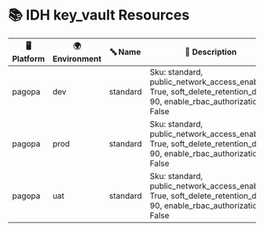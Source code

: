 # 📚 IDH key_vault Resources

| 🖥️ Platform | 🌍 Environment | 🔤 Name | 📝 Description |
|-------------|---------------|---------|----------------|
| pagopa | dev |  standard | Sku: standard, public_network_access_enabled: True, soft_delete_retention_days: 90, enable_rbac_authorization: False |
| pagopa | prod |  standard | Sku: standard, public_network_access_enabled: True, soft_delete_retention_days: 90, enable_rbac_authorization: False |
| pagopa | uat |  standard | Sku: standard, public_network_access_enabled: True, soft_delete_retention_days: 90, enable_rbac_authorization: False |
